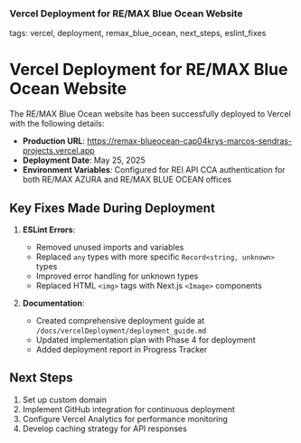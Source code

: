 ### Vercel Deployment for RE/MAX Blue Ocean Website

tags: vercel, deployment, remax_blue_ocean, next_steps, eslint_fixes

# Vercel Deployment for RE/MAX Blue Ocean Website

The RE/MAX Blue Ocean website has been successfully deployed to Vercel with the following details:

- **Production URL**: https://remax-blueocean-cap04krys-marcos-sendras-projects.vercel.app
- **Deployment Date**: May 25, 2025
- **Environment Variables**: Configured for REI API CCA authentication for both RE/MAX AZURA and RE/MAX BLUE OCEAN offices

## Key Fixes Made During Deployment

1. **ESLint Errors**:

   - Removed unused imports and variables
   - Replaced `any` types with more specific `Record<string, unknown>` types
   - Improved error handling for unknown types
   - Replaced HTML `<img>` tags with Next.js `<Image>` components

2. **Documentation**:
   - Created comprehensive deployment guide at `/docs/vercelDeployment/deployment_guide.md`
   - Updated implementation plan with Phase 4 for deployment
   - Added deployment report in Progress Tracker

## Next Steps

1. Set up custom domain
2. Implement GitHub integration for continuous deployment
3. Configure Vercel Analytics for performance monitoring
4. Develop caching strategy for API responses
